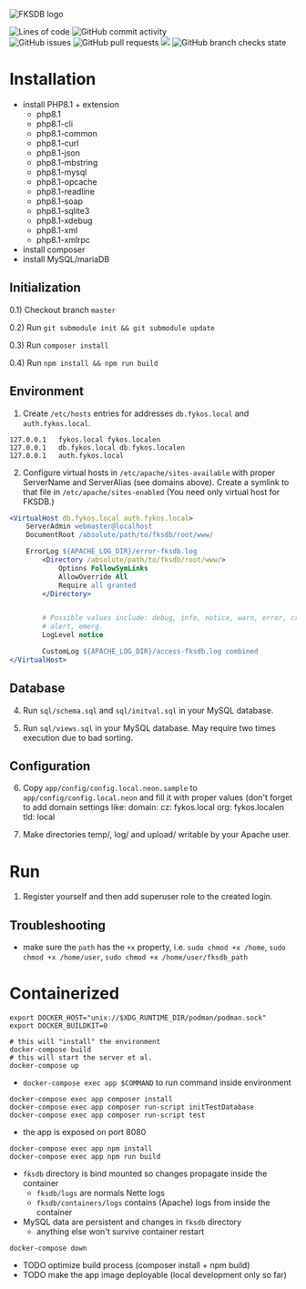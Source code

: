 ![FKSDB logo](https://github.com/fykosak/fksdb/blob/web/www/images/logo/blue.svg?raw=true)

![Lines of code](https://img.shields.io/tokei/lines/github/fykosak/fksdb) ![GitHub commit activity](https://img.shields.io/github/commit-activity/y/fykosak/fksdb) \
![GitHub issues](https://img.shields.io/github/issues/fykosak/fksdb) ![GitHub pull requests](https://img.shields.io/github/issues-pr/fykosak/fksdb)  <img src="https://img.shields.io/badge/coverage-43%25-yellow" /> ![GitHub branch checks state](https://img.shields.io/github/checks-status/fykosak/fksdb/web)


Installation
============

  * install PHP8.1 + extension
    * php8.1
    * php8.1-cli
    * php8.1-common
    * php8.1-curl
    * php8.1-json
    * php8.1-mbstring
    * php8.1-mysql
    * php8.1-opcache
    * php8.1-readline
    * php8.1-soap
    * php8.1-sqlite3
    * php8.1-xdebug
    * php8.1-xml
    * php8.1-xmlrpc
  * install composer
  * install MySQL/mariaDB



Initialization
--------------

0.1) Checkout branch `master`

0.2) Run `git submodule init && git submodule update`

0.3) Run `composer install`

0.4) Run `npm install && npm run build`

Environment
-----------

1) Create `/etc/hosts` entries for addresses `db.fykos.local` and `auth.fykos.local`.

```
127.0.0.1   fykos.local fykos.localen 
127.0.0.1   db.fykos.local db.fykos.localen
127.0.0.1   auth.fykos.local
```

2) Configure virtual hosts in `/etc/apache/sites-available` with proper ServerName
   and ServerAlias (see domains above). Create a symlink to that file in `/etc/apache/sites-enabled` (You need only virtual host for FKSDB.)

```apache
<VirtualHost db.fykos.local auth.fykos.local>
	ServerAdmin webmaster@localhost
	DocumentRoot /absolute/path/to/fksdb/root/www/

	ErrorLog ${APACHE_LOG_DIR}/error-fksdb.log
        <Directory /absolute/path/to/fksdb/root/www/>
            Options FollowSymLinks
            AllowOverride All
            Require all granted
        </Directory>


        # Possible values include: debug, info, notice, warn, error, crit,
        # alert, emerg.
        LogLevel notice

        CustomLog ${APACHE_LOG_DIR}/access-fksdb.log combined
</VirtualHost>
```

Database
--------

4) Run `sql/schema.sql` and `sql/initval.sql` in your MySQL database.

5) Run `sql/views.sql` in your MySQL database. May require two times execution
   due to bad sorting.

Configuration
-------------

6) Copy `app/config/config.local.neon.sample` to `app/config/config.local.neon`
   and fill it with proper values (don't forget to add domain settings like:
    domain:
        cz: fykos.local
        org: fykos.localen
        tld: local

7) Make directories temp/, log/ and upload/ writable by your Apache user.


Run
===

1) Register yourself and then add superuser role to the created login.

Troubleshooting
---------------
- make sure the `path` has the `+x` property, i.e. `sudo chmod +x /home`, `sudo chmod +x /home/user`, `sudo chmod +x /home/user/fksdb_path`

Containerized
=============

```
export DOCKER_HOST="unix://$XDG_RUNTIME_DIR/podman/podman.sock"
export DOCKER_BUILDKIT=0

# this will "install" the environment
docker-compose build
# this will start the server et al.
docker-compose up
```

  * `docker-compose exec app $COMMAND` to run command inside environment

```
docker-compose exec app composer install
docker-compose exec app composer run-script initTestDatabase
docker-compose exec app composer run-script test
```

  * the app is exposed on port 8080
```
docker-compose exec app npm install
docker-compose exec app npm run build
```

  * `fksdb` directory is bind mounted so changes propagate inside the container
    * `fksdb/logs` are normals Nette logs
    * `fksdb/containers/logs` contains (Apache) logs from inside the container
  * MySQL data are persistent and changes in `fksdb` directory
    * anything else won't survive container restart

```
docker-compose down
```

  * TODO optimize build process (composer install + npm build)
  * TODO make the app image deployable (local development only so far)
